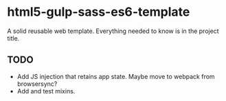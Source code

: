 # html5-gulp-sass-es6-template

A solid reusable web template. Everything needed to know is in the project title.

## TODO

- Add JS injection that retains app state. Maybe move to webpack from browsersync?
- Add and test mixins.
